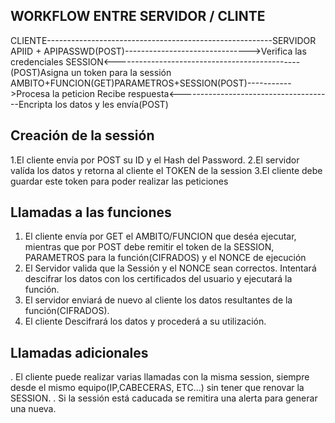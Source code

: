 ##  WORKFLOW ENTRE SERVIDOR / CLINTE


CLIENTE--------------------------------------------------------SERVIDOR
APIID + APIPASSWD(POST)------------------------------->Verifica las credenciales
SESSION<----------------------------------------------(POST)Asigna un token para la sessión
AMBITO+FUNCION(GET)PARAMETROS+SESSION(POST)----------->Procesa la peticion
Recibe respuesta<--------------------------------------Encripta los datos y les envía(POST)

Creación de la sessión
----------------------

1.El cliente envía por POST su ID y el Hash del Password.
2.El servidor valída los datos y retorna al cliente el TOKEN de la session
3.El cliente debe guardar este token para poder realizar las peticiones

Llamadas a las funciones
------------------------

1. El cliente envía por GET el AMBITO/FUNCION que deséa ejecutar, mientras que por POST debe remitir el token de la SESSION, PARAMETROS para la función(CIFRADOS) y el NONCE de ejecución
2. El Servidor valida que la Sessión y el NONCE sean correctos. Intentará descifrar los datos con los certificados del usuario y ejecutará la función.
3. El servidor enviará de nuevo al cliente los datos resultantes de la función(CIFRADOS).
4. El cliente Descifrará los datos y procederá a su utilización.

Llamadas adicionales
--------------------

. El cliente puede realizar varias llamadas con la misma session, siempre desde el mismo equipo(IP,CABECERAS, ETC...) sin tener que renovar la SESSION.
. Si la sessión está caducada se remitira una alerta para generar una nueva.

